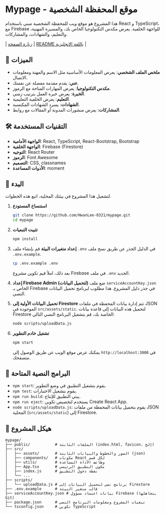 # Mypage - موقع المحفظة الشخصية

هذا المشروع هو موقع ويب للمحفظة الشخصية مبني باستخدام React و TypeScript، مع Firebase للواجهة الخلفية. يعرض مكدس التكنولوجيا الخاص بك، والمسيرة المهنية، والتعليم، والشهادات، والمشاركات.

| [زيارة الصفحة](https://hwanlee.site/) | [README باللغة الإنجليزية](https://github.com/HwanLee-0321/mypage/blob/main/README.md) |

## 🌟 الميزات

- **ملخص الملف الشخصي**: يعرض المعلومات الأساسية مثل الاسم والمهنة ومعلومات الاتصال.
- **عني**: يقدم مقدمة مفصلة عن نفسك.
- **مكدس التكنولوجيا**: يعرض المهارات المتاحة مع الرموز.
- **الخبرة**: يعرض خبرة العمل بترتيب زمني.
- **التعليم**: يعرض الخلفية التعليمية.
- **الشهادات**: يسرد الشهادات المكتسبة.
- **المشاركات**: يعرض منشورات المدونة أو المقالات مع روابط.

## 🛠️ التقنيات المستخدمة

- **الواجهة الأمامية**: React, TypeScript, React-Bootstrap, Bootstrap
- **الواجهة الخلفية**: Firebase (Firestore)
- **التوجيه**: React Router
- **الرموز**: Font Awesome
- **التصميم**: CSS, classnames
- **الأدوات المساعدة**: moment

## 🚀 البدء

لتشغيل هذا المشروع في بيئتك المحلية، اتبع هذه الخطوات.

1.  **استنساخ المستودع**
    ```bash
    git clone https://github.com/HwanLee-0321/mypage.git
    cd mypage
    ```

2.  **تثبيت التبعيات**
    ```bash
    npm install
    ```

3.  **إعداد متغيرات البيئة**
    قم بإنشاء ملف `.env` في الدليل الجذر عن طريق نسخ ملف `.env.example`.
    ```bash
    cp .env.example .env
    ```
    بعد ذلك، املأ قيم تكوين مشروع Firebase في ملف `.env` الجديد.

4.  **إعداد Firebase Admin (لتحميل البيانات)**
    ضع ملف `serviceAccountKey.json` الخاص بـ Firebase في جذر دليل المشروع. هذا مطلوب لبرنامج تحميل البيانات النصي.

5.  **تحميل البيانات الأولية إلى Firestore**
    تتم إدارة بيانات المحفظة في ملفات JSON الموجودة في `src/assets/static`. لتحميل هذه البيانات إلى قاعدة بيانات Firestore الخاصة بك، قم بتشغيل البرنامج النصي التالي:
    ```bash
    node scripts/uploadData.js
    ```

6.  **تشغيل خادم التطوير**
    ```bash
    npm start
    ```
    يمكنك عرض موقع الويب عن طريق الوصول إلى `http://localhost:3000` في متصفحك.

## 📜 البرامج النصية المتاحة

- `npm start`: يقوم بتشغيل التطبيق في وضع التطوير.
- `npm test`: يقوم بتشغيل الاختبارات.
- `npm run build`: يبني التطبيق للإنتاج.
- `npm run eject`: يستخدم لتخصيص تكوين Create React App.
- `node scripts/uploadData.js`: يقوم بتحميل بيانات المحفظة من ملفات JSON المحلية (`src/assets/static`) إلى Firestore.

## 📁 هيكل المشروع

```
mypage/
├── public/           # الملفات الثابتة (index.html, favicon، إلخ)
├── src/
│   ├── assets/       # الصور والخطوط والبيانات الثابتة (json)
│   ├── components/   # مكونات React لكل قسم
│   ├── utils/        # وظائف الأداة المساعدة
│   ├── App.tsx       # مكون التطبيق الرئيسي
│   ├── index.js      # نقطة دخول التطبيق
│   └── ...
├── scripts/
│   └── uploadData.js # برنامج نصي لتحميل البيانات إلى Firestore
├── .env.example      # قالب متغير البيئة
├── serviceAccountKey.json # بيانات اعتماد مسؤول Firebase (يتجاهلها Git)
├── package.json      # تبعيات المشروع ومعلومات البرنامج النصي
└── tsconfig.json     # تكوين TypeScript
```

